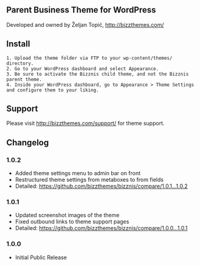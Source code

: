 Parent Business Theme for WordPress
----

Developed and owned by Željan Topić, http://bizzthemes.com/

Install
----
	1. Upload the theme folder via FTP to your wp-content/themes/ directory.
	2. Go to your WordPress dashboard and select Appearance.
	3. Be sure to activate the Bizznis child theme, and not the Bizznis parent theme.
	4. Inside your WordPress dashboard, go to Appearance > Theme Settings and configure them to your liking.

Support
----

Please visit http://bizzthemes.com/support/ for theme support.

Changelog
----

### 1.0.2

* Added theme settings menu to admin bar on front
* Restructured theme settings from metaboxes to from fields
* Detailed: https://github.com/bizzthemes/bizznis/compare/1.0.1...1.0.2

### 1.0.1

* Updated screenshot images of the theme
* Fixed outbound links to theme support pages
* Detailed: https://github.com/bizzthemes/bizznis/compare/1.0.0...1.0.1

### 1.0.0

* Initial Public Release
